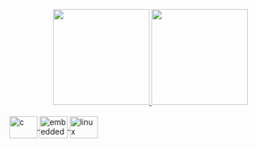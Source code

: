 <div align="center">
  <a href="https://github.com/silenceshhh">
  <img height="172em" src="https://github-readme-stats.vercel.app/api?username=silenceshhh&show_icons=true&theme=dark&include_all_commits=true&count_private=true"/>
  <img height="172em" src="https://github-readme-stats.vercel.app/api/top-langs/?username=silenceshhh&layout=compact&langs_count=7&theme=dark"/>
</div>
  
<div style="display: inline_block"><br>
  <img align="center" alt="c" height="40" width="50" src="https://cdn.jsdelivr.net/gh/devicons/devicon/icons/c/c-original.svg">
  <img align="center" alt="embeddedc" height="40" width="50" src="https://cdn.jsdelivr.net/gh/devicons/devicon/icons/embeddedc/embeddedc-original-wordmark.svg">
  <img align="center" alt="linux" height="40" width="50" src="https://cdn.jsdelivr.net/gh/devicons/devicon/icons/linux/linux-original.svg">
</div>
